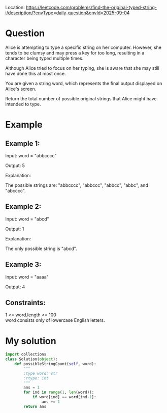 Location: https://leetcode.com/problems/find-the-original-typed-string-i/description/?envType=daily-question&envId=2025-09-04
# Question
Alice is attempting to type a specific string on her computer. However, she tends to be clumsy and may press a key for too long, resulting in a character being typed multiple times.

Although Alice tried to focus on her typing, she is aware that she may still have done this at most once.

You are given a string word, which represents the final output displayed on Alice's screen.

Return the total number of possible original strings that Alice might have intended to type.

 
# Example

## Example 1:

Input: word = "abbcccc"

Output: 5

Explanation:

The possible strings are: "abbcccc", "abbccc", "abbcc", "abbc", and "abcccc".

## Example 2:

Input: word = "abcd"

Output: 1

Explanation:

The only possible string is "abcd".

## Example 3:

Input: word = "aaaa"

Output: 4
 

## Constraints:

1 <= word.length <= 100\
word consists only of lowercase English letters.

# My solution 
```python
import collections
class Solution(object):
    def possibleStringCount(self, word):
        """
        :type word: str
        :rtype: int
        """
        ans = 1
        for ind in range(1, len(word)):
            if word[ind] == word[ind-1]:
                ans += 1
        return ans
```
